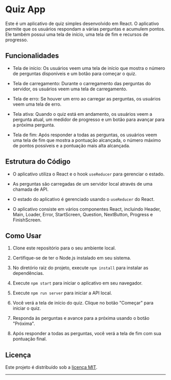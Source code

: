 # Quiz App

Este é um aplicativo de quiz simples desenvolvido em React. O aplicativo permite que os usuários respondam a várias perguntas e acumulem pontos. Ele também possui uma tela de início, uma tela de fim e recursos de progresso.

## Funcionalidades

- Tela de início: Os usuários veem uma tela de início que mostra o número de perguntas disponíveis e um botão para começar o quiz.

- Tela de carregamento: Durante o carregamento das perguntas do servidor, os usuários veem uma tela de carregamento.

- Tela de erro: Se houver um erro ao carregar as perguntas, os usuários veem uma tela de erro.

- Tela ativa: Quando o quiz está em andamento, os usuários veem a pergunta atual, um medidor de progresso e um botão para avançar para a próxima pergunta.

- Tela de fim: Após responder a todas as perguntas, os usuários veem uma tela de fim que mostra a pontuação alcançada, o número máximo de pontos possíveis e a pontuação mais alta alcançada.

## Estrutura do Código

- O aplicativo utiliza o React e o hook `useReducer` para gerenciar o estado.

- As perguntas são carregadas de um servidor local através de uma chamada de API.

- O estado do aplicativo é gerenciado usando o `useReducer` do React.

- O aplicativo consiste em vários componentes React, incluindo Header, Main, Loader, Error, StartScreen, Question, NextButton, Progress e FinishScreen.

## Como Usar

1. Clone este repositório para o seu ambiente local.

2. Certifique-se de ter o Node.js instalado em seu sistema.

3. No diretório raiz do projeto, execute `npm install` para instalar as dependências.

4. Execute `npm start` para iniciar o aplicativo em seu navegador.

5. Execute `npm run server` para iniciar a API local.

6. Você verá a tela de início do quiz. Clique no botão "Começar" para iniciar o quiz.

7. Responda às perguntas e avance para a próxima usando o botão "Próxima".

8. Após responder a todas as perguntas, você verá a tela de fim com sua pontuação final.

## Licença

Este projeto é distribuído sob a [licença MIT](LICENSE.txt).

---
